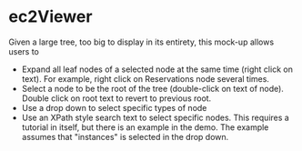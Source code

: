 # ec2Viewer

Given a large tree, too big to display in its entirety, this mock-up allows users to
 
  *  Expand all leaf nodes of a selected node at the same time (right click on text).  For example, right click on Reservations node several times.
  *  Select a node to be the root of the tree (double-click on text of node).  Double click on root text to revert to previous root.
  *  Use a drop down to select specific types of node
  *  Use an XPath style search text to select specific nodes.  This requires a tutorial in itself, but there is an example in the demo.  The example assumes that "instances" is selected in the drop down.
